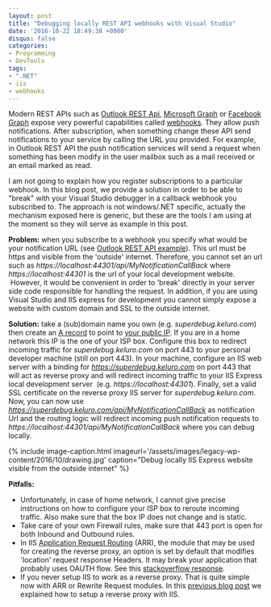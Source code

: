 ```yaml
---
layout: post
title: "Debugging locally REST API webhooks with Visual Studio"
date: '2016-10-22 18:49:38 +0000'
disqus: false
categories:
- Programming
- DevTools
tags:
- ".NET"
- iis
- webhooks
---
```

Modern REST APIs such as <a href="https://msdn.microsoft.com/en-us/office/office365/api/notify-rest-operations">Outlook REST Api</a>, <a href="https://graph.microsoft.io/en-us/docs/api-reference/beta/resources/webhooks">Microsoft Graph</a> or <a href="https://developers.facebook.com/docs/graph-api/webhooks">Facebook Graph</a> expose very powerful capabilities called <a href="https://en.wikipedia.org/wiki/Webhook">webhooks</a>. They allow push notifications. After subscription, when something change these API send notifications to your service by calling the URL you provided. For example, in Outlook REST API the push notification services will send a request when something has been modify in the user mailbox such as a mail received or an email marked as read.

I am not going to explain how you register subscriptions to a particular webhook. In this blog post, we provide a solution in order to be able to "break" with your Visual Studio debugger in a callback webhook you subscribed to. The approach is not windows/.NET specific, actually the mechanism exposed here is generic, but these are the tools I am using at the moment so they will serve as example in this post.

<strong>Problem:</strong> when you subscribe to a webhook you specify what would be your notification URL (see <a href="https://msdn.microsoft.com/en-us/office/office365/api/notify-rest-operations#subscribe-to-changes-in-my-mail-calendar-contacts-or-tasks">Outlook REST API example</a>). This url must be https and visible from the 'outside' internet. Therefore, you cannot set an url such as&nbsp;<em>https://localhost:44301/api/MyNotificationCallBack</em>&nbsp;where <em>https://localhost:44301</em>&nbsp;is the url of your local development website. &nbsp;However, it would be convenient in order to 'break' directly in your server side code responsible for handling the request. In addition, if you are using Visual Studio and IIS express for development you cannot simply expose a website with custom domain and SSL to the outside internet.

<strong>Solution:</strong> take a (sub)domain name you own (e.g. <em>superdebug.keluro.com</em>) then create an <a href="https://support.dnsimple.com/articles/a-record/">A record</a> to point to <a href="http://www.whatismypublicip.com/">your public IP</a>. If you are in a home network this IP is the one of your ISP box. Configure this box to redirect incoming traffic for <em>superdebug.keluro.com</em> on port 443 to your personal developer machine (still on port&nbsp;443). In your&nbsp;machine, configure an IIS web server with a binding for <em>https://superdebug.keluro.com</em> on port 443 that will act&nbsp;as reverse proxy and&nbsp;will redirect incoming traffic to your IIS Express local development server &nbsp;(e.g. <em>https://localhost:44301</em>). Finally, set a valid SSL certificate on the reverse proxy IIS server for <em>superdebug.keluro.com</em>. Now, you can now use <em>https://superdebug.keluro.com/api/MyNotificationCallBack</em> as notification Url and the routing logic will redirect incoming push notification requests to <em>https://localhost:44301/api/MyNotificationCallBack</em>&nbsp;where you can debug locally.


{% include image-caption.html imageurl='/assets/images/legacy-wp-content/2016/10/drawing.jpg' caption="Debug locally IIS Express website visible from the outside internet" %}

<strong>Pitfalls:</strong>

<ul>
<li>Unfortunately, in case of home network, I cannot give precise instructions on how to configure your ISP box to reroute incoming traffic. Also make sure that the box IP does not change and is static.</li>
<li>Take care of your own Firewall rules, make sure that 443 port is open for both Inbound and Outbound rules.</li>
<li>In IIS <a href="https://www.iis.net/downloads/microsoft/application-request-routing">Application Request Routing</a> (ARR), the module that may be used for creating the reverse proxy, an option is set by default that modifies 'location' request response Headers. It may break your application that probably uses OAUTH flow. See this <a href="http://stackoverflow.com/a/29661418/1569150">stackoverflow response</a>.</li>
<li>If you never setup IIS to work as a reverse proxy. That is quite simple now with ARR or Rewrite Request modules. In this <a href="/2015/09/21/setup-teamcity-on-windows-azure-vm-part-1-on-2/">previous blog post</a> we explained how to setup a reverse proxy with IIS.</li>
</ul>
